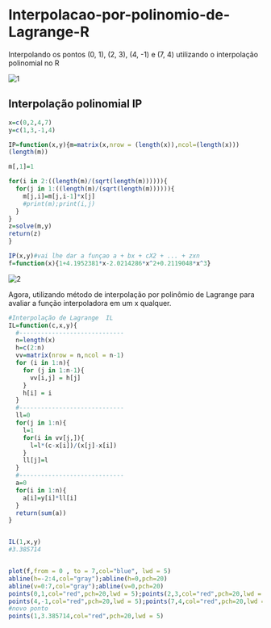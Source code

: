 # Interpolacao-por-polinomio-de-Lagrange-R
Interpolando os pontos (0, 1), (2, 3), (4, -1) e (7, 4) utilizando o interpolação polinomial no R

![1](https://user-images.githubusercontent.com/50224653/71485011-ecb15b00-27ed-11ea-90e3-70cafc605d9e.PNG)

## Interpolação polinomial IP
```R
x=c(0,2,4,7)
y=c(1,3,-1,4)

IP=function(x,y){m=matrix(x,nrow = (length(x)),ncol=(length(x)))
(length(m))

m[,1]=1

for(i in 2:((length(m)/(sqrt(length(m)))))){
  for(j in 1:((length(m)/(sqrt(length(m)))))){
    m[j,i]=m[j,i-1]*x[j]
    #print(m);print(i,j)
  }
}
z=solve(m,y)
return(z)
}

IP(x,y)#vai lhe dar a funçao a + bx + cX2 + ... + zxn
f=function(x){1+4.1952381*x-2.0214286*x^2+0.2119048*x^3}
```

![2](https://user-images.githubusercontent.com/50224653/71485012-ed49f180-27ed-11ea-99f7-0ec386b155d6.PNG)

Agora, utilizando método de interpolação por polinômio de Lagrange para avaliar a função interpoladora em um x qualquer.

```R
#Interpolação de Lagrange  IL
IL=function(c,x,y){
  #-----------------------------
  n=length(x)
  h=c(2:n)
  vv=matrix(nrow = n,ncol = n-1)
  for (i in 1:n){
    for (j in 1:n-1){
      vv[i,j] = h[j]
    }
    h[i] = i 
  }
  #-----------------------------
  ll=0
  for(j in 1:n){
    l=1
    for(i in vv[j,]){
      l=l*(c-x[i])/(x[j]-x[i])
    }
    ll[j]=l
  }
  #-----------------------------
  a=0
  for(i in 1:n){
    a[i]=y[i]*ll[i]
  }
  return(sum(a)) 
}


IL(1,x,y)
#3.385714


plot(f,from = 0 , to = 7,col="blue", lwd = 5)
abline(h=-2:4,col="gray");abline(h=0,pch=20)
abline(v=0:7,col="gray");abline(v=0,pch=20)
points(0,1,col="red",pch=20,lwd = 5);points(2,3,col="red",pch=20,lwd = 5)
points(4,-1,col="red",pch=20,lwd = 5);points(7,4,col="red",pch=20,lwd = 5)
#novo ponto
points(1,3.385714,col="red",pch=20,lwd = 5)
```
